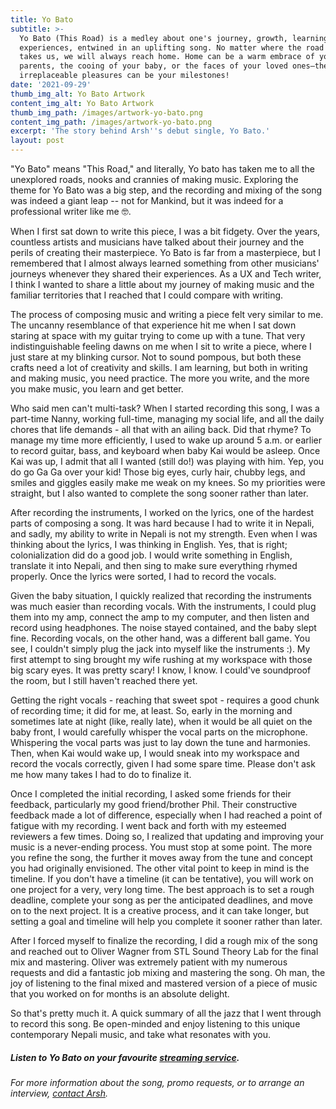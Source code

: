 ```yaml
---
title: Yo Bato
subtitle: >-
  Yo Bato (This Road) is a medley about one's journey, growth, learning and
  experiences, entwined in an uplifting song. No matter where the road (Yo Bato)
  takes us, we will always reach home. Home can be a warm embrace of your
  parents, the cooing of your baby, or the faces of your loved ones—these
  irreplaceable pleasures can be your milestones!
date: '2021-09-29'
thumb_img_alt: Yo Bato Artwork
content_img_alt: Yo Bato Artwork
thumb_img_path: /images/artwork-yo-bato.png
content_img_path: /images/artwork-yo-bato.png
excerpt: 'The story behind Arsh''s debut single, Yo Bato.'
layout: post
---
```

"Yo Bato" means "This Road," and literally, Yo bato has taken me to all the unexplored roads, nooks and crannies of making music. Exploring the theme for Yo Bato was a big step, and the recording and mixing of the song was indeed a giant leap -- not for Mankind, but it was indeed for a professional writer like me 🤓.

When I first sat down to write this piece, I was a bit fidgety. Over the years, countless artists and musicians have talked about their journey and the perils of creating their masterpiece. Yo Bato is far from a masterpiece, but I remembered that I almost always learned something from other musicians' journeys whenever they shared their experiences.  As a UX and Tech writer, I think I wanted to share a little about my journey of making music and the familiar territories that I reached that I could compare with writing.

The process of composing music and writing a piece felt very similar to me. The uncanny resemblance of that experience hit me when I sat down staring at space with my guitar trying to come up with a tune. That very indistinguishable feeling dawns on me when I sit to write a piece, where I just stare at my blinking cursor. Not to sound pompous, but both these crafts need a lot of creativity and skills. I am learning, but both in writing and making music, you need practice. The more you write, and the more you make music, you learn and get better. 

Who said men can't multi-task? When I started recording this song, I was a part-time Nanny, working full-time, managing my social life, and all the daily chores that life demands - all that with an ailing back. Did that rhyme? To manage my time more efficiently, I used to wake up around 5 a.m. or earlier to record guitar, bass, and keyboard when baby Kai would be asleep. Once Kai was up, I admit that all I wanted (still do!)  was playing with him. Yep, you do go Ga Ga over your kid! Those big eyes, curly hair, chubby legs, and smiles and giggles easily make me weak on my knees. So my priorities were straight, but I also wanted to complete the song sooner rather than later. 

After recording the instruments, I worked on the lyrics, one of the hardest parts of composing a song. It was hard because I had to write it in  Nepali, and sadly, my ability to write in Nepali is not my strength. Even when I was thinking about the lyrics, I was thinking in English. Yes, that is right; colonialization did do a good job. I would write something in English, translate it into Nepali, and then sing to make sure everything rhymed properly. Once the lyrics were sorted, I had to record the vocals.

Given the baby situation, I quickly realized that recording the instruments was much easier than recording vocals. With the instruments, I could plug them into my amp, connect the amp to my computer, and then listen and record using headphones. The noise stayed contained, and the baby slept fine. Recording vocals, on the other hand, was a different ball game. You see, I couldn't simply plug the jack into myself like the instruments :). My first attempt to sing brought my wife rushing at my workspace with those big scary eyes. It was pretty scary! I know, I know. I could've soundproof the room, but I still haven't reached there yet.

Getting the right vocals - reaching that sweet spot - requires a good chunk of recording time; it did for me, at least. So, early in the morning and sometimes late at night (like, really late), when it would be all quiet on the baby front, I would carefully whisper the vocal parts on the microphone. Whispering the vocal parts was just to lay down the tune and harmonies. Then, when Kai would wake up, I would sneak into my workspace and record the vocals correctly, given I had some spare time. Please don't ask me how many takes I had to do to finalize it. 

Once I completed the initial recording, I asked some friends for their feedback, particularly my good friend/brother Phil. Their constructive feedback made a lot of difference, especially when I had reached a point of fatigue with my recording. I went back and forth with my esteemed reviewers a few times. Doing so, I realized that updating and improving your music is a never-ending process. You must stop at some point. The more you refine the song, the further it moves away from the tune and concept you had originally envisioned. The other vital point to keep in mind is the timeline. If you don't have a timeline (it can be tentative), you will work on one project for a very, very long time. The best approach is to set a rough deadline, complete your song as per the anticipated deadlines, and move on to the next project. It is a creative process, and it can take longer, but setting a goal and timeline will help you complete it sooner rather than later.

After I forced myself to finalize the recording, I did a rough mix of the song and reached out to Oliver Wagner from STL Sound Theory Lab for the final mix and mastering. Oliver was extremely patient with my numerous requests and did a fantastic job mixing and mastering the song. Oh man, the joy of listening to the final mixed and mastered version of a piece of music that you worked on for months is an absolute delight.

So that's pretty much it. A quick summary of all the jazz that I went through to record this song. Be open-minded and enjoy listening to this unique contemporary Nepali music, and take what resonates with you.

##### Listen to Yo Bato on your favourite <a href="href=https://distrokid.com/hyperfollow/arshrai/yo-bato" target="_blank">streaming service</a>.

*For more information about the song, promo requests, or to arrange an interview, *[*contact Arsh*](/contact)*.*
